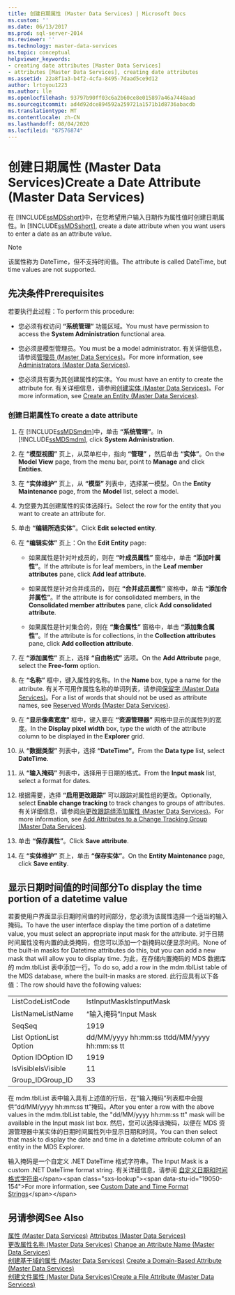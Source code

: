 ```yaml
---
title: 创建日期属性 (Master Data Services) | Microsoft Docs
ms.custom: ''
ms.date: 06/13/2017
ms.prod: sql-server-2014
ms.reviewer: ''
ms.technology: master-data-services
ms.topic: conceptual
helpviewer_keywords:
- creating date attributes [Master Data Services]
- attributes [Master Data Services], creating date attributes
ms.assetid: 22a8f1a3-b4f2-4cfa-8495-7daad5ce9d12
author: lrtoyou1223
ms.author: lle
ms.openlocfilehash: 93797b90ff03c6a2b60ce8e015897a46a7448aad
ms.sourcegitcommit: ad4d92dce894592a259721a1571b1d8736abacdb
ms.translationtype: MT
ms.contentlocale: zh-CN
ms.lasthandoff: 08/04/2020
ms.locfileid: "87576874"
---
```

# <a name="create-a-date-attribute-master-data-services"></a><span data-ttu-id="19050-102">创建日期属性 (Master Data Services)</span><span class="sxs-lookup"><span data-stu-id="19050-102">Create a Date Attribute (Master Data Services)</span></span>
  <span data-ttu-id="19050-103">在 [!INCLUDE[ssMDSshort](../includes/ssmdsshort-md.md)]中，在您希望用户输入日期作为属性值时创建日期属性。</span><span class="sxs-lookup"><span data-stu-id="19050-103">In [!INCLUDE[ssMDSshort](../includes/ssmdsshort-md.md)], create a date attribute when you want users to enter a date as an attribute value.</span></span>  
  
> [!NOTE]  
>  <span data-ttu-id="19050-104">该属性称为 DateTime，但不支持时间值。</span><span class="sxs-lookup"><span data-stu-id="19050-104">The attribute is called DateTime, but time values are not supported.</span></span>  
  
## <a name="prerequisites"></a><span data-ttu-id="19050-105">先决条件</span><span class="sxs-lookup"><span data-stu-id="19050-105">Prerequisites</span></span>  
 <span data-ttu-id="19050-106">若要执行此过程：</span><span class="sxs-lookup"><span data-stu-id="19050-106">To perform this procedure:</span></span>  
  
-   <span data-ttu-id="19050-107">您必须有权访问 **“系统管理”** 功能区域。</span><span class="sxs-lookup"><span data-stu-id="19050-107">You must have permission to access the **System Administration** functional area.</span></span>  
  
-   <span data-ttu-id="19050-108">您必须是模型管理员。</span><span class="sxs-lookup"><span data-stu-id="19050-108">You must be a model administrator.</span></span> <span data-ttu-id="19050-109">有关详细信息，请参阅[管理员 &#40;Master Data Services&#41;](administrators-master-data-services.md)。</span><span class="sxs-lookup"><span data-stu-id="19050-109">For more information, see [Administrators &#40;Master Data Services&#41;](administrators-master-data-services.md).</span></span>  
  
-   <span data-ttu-id="19050-110">您必须具有要为其创建属性的实体。</span><span class="sxs-lookup"><span data-stu-id="19050-110">You must have an entity to create the attribute for.</span></span> <span data-ttu-id="19050-111">有关详细信息，请参阅[创建实体 (Master Data Services)](../../2014/master-data-services/create-an-entity-master-data-services.md)。</span><span class="sxs-lookup"><span data-stu-id="19050-111">For more information, see [Create an Entity &#40;Master Data Services&#41;](../../2014/master-data-services/create-an-entity-master-data-services.md).</span></span>  
  
### <a name="to-create-a-date-attribute"></a><span data-ttu-id="19050-112">创建日期属性</span><span class="sxs-lookup"><span data-stu-id="19050-112">To create a date attribute</span></span>  
  
1.  <span data-ttu-id="19050-113">在 [!INCLUDE[ssMDSmdm](../includes/ssmdsmdm-md.md)]中，单击 **“系统管理”**。</span><span class="sxs-lookup"><span data-stu-id="19050-113">In [!INCLUDE[ssMDSmdm](../includes/ssmdsmdm-md.md)], click **System Administration**.</span></span>  
  
2.  <span data-ttu-id="19050-114">在 **“模型视图”** 页上，从菜单栏中，指向 **“管理”** ，然后单击 **“实体”**。</span><span class="sxs-lookup"><span data-stu-id="19050-114">On the **Model View** page, from the menu bar, point to **Manage** and click **Entities**.</span></span>  
  
3.  <span data-ttu-id="19050-115">在 **“实体维护”** 页上，从 **“模型”** 列表中，选择某一模型。</span><span class="sxs-lookup"><span data-stu-id="19050-115">On the **Entity Maintenance** page, from the **Model** list, select a model.</span></span>  
  
4.  <span data-ttu-id="19050-116">为您要为其创建属性的实体选择行。</span><span class="sxs-lookup"><span data-stu-id="19050-116">Select the row for the entity that you want to create an attribute for.</span></span>  
  
5.  <span data-ttu-id="19050-117">单击 **“编辑所选实体”**。</span><span class="sxs-lookup"><span data-stu-id="19050-117">Click **Edit selected entity**.</span></span>  
  
6.  <span data-ttu-id="19050-118">在 **“编辑实体”** 页上：</span><span class="sxs-lookup"><span data-stu-id="19050-118">On the **Edit Entity** page:</span></span>  
  
    -   <span data-ttu-id="19050-119">如果属性是针对叶成员的，则在 **“叶成员属性”** 窗格中，单击 **“添加叶属性”**。</span><span class="sxs-lookup"><span data-stu-id="19050-119">If the attribute is for leaf members, in the **Leaf member attributes** pane, click **Add leaf attribute**.</span></span>  
  
    -   <span data-ttu-id="19050-120">如果属性是针对合并成员的，则在 **“合并成员属性”** 窗格中，单击 **“添加合并属性”**。</span><span class="sxs-lookup"><span data-stu-id="19050-120">If the attribute is for consolidated members, in the **Consolidated member attributes** pane, click **Add consolidated attribute**.</span></span>  
  
    -   <span data-ttu-id="19050-121">如果属性是针对集合的，则在 **“集合属性”** 窗格中，单击 **“添加集合属性”**。</span><span class="sxs-lookup"><span data-stu-id="19050-121">If the attribute is for collections, in the **Collection attributes** pane, click **Add collection attribute**.</span></span>  
  
7.  <span data-ttu-id="19050-122">在 **“添加属性”** 页上，选择 **“自由格式”** 选项。</span><span class="sxs-lookup"><span data-stu-id="19050-122">On the **Add Attribute** page, select the **Free-form** option.</span></span>  
  
8.  <span data-ttu-id="19050-123">在 **“名称”** 框中，键入属性的名称。</span><span class="sxs-lookup"><span data-stu-id="19050-123">In the **Name** box, type a name for the attribute.</span></span> <span data-ttu-id="19050-124">有关不可用作属性名称的单词列表，请参阅[保留字 (Master Data Services)](../../2014/master-data-services/reserved-words-master-data-services.md)。</span><span class="sxs-lookup"><span data-stu-id="19050-124">For a list of words that should not be used as attribute names, see [Reserved Words &#40;Master Data Services&#41;](../../2014/master-data-services/reserved-words-master-data-services.md).</span></span>  
  
9. <span data-ttu-id="19050-125">在 **“显示像素宽度”** 框中，键入要在 **“资源管理器”** 网格中显示的属性列的宽度。</span><span class="sxs-lookup"><span data-stu-id="19050-125">In the **Display pixel width** box, type the width of the attribute column to be displayed in the **Explorer** grid.</span></span>  
  
10. <span data-ttu-id="19050-126">从 **“数据类型”** 列表中，选择 **“DateTime”**。</span><span class="sxs-lookup"><span data-stu-id="19050-126">From the **Data type** list, select **DateTime**.</span></span>  
  
11. <span data-ttu-id="19050-127">从 **“输入掩码”** 列表中，选择用于日期的格式。</span><span class="sxs-lookup"><span data-stu-id="19050-127">From the **Input mask** list, select a format for dates.</span></span>  
  
12. <span data-ttu-id="19050-128">根据需要，选择 **“启用更改跟踪”** 可以跟踪对属性组的更改。</span><span class="sxs-lookup"><span data-stu-id="19050-128">Optionally, select **Enable change tracking** to track changes to groups of attributes.</span></span> <span data-ttu-id="19050-129">有关详细信息，请参阅[向更改跟踪组添加属性 (Master Data Services)](../../2014/master-data-services/add-attributes-to-a-change-tracking-group-master-data-services.md)。</span><span class="sxs-lookup"><span data-stu-id="19050-129">For more information, see [Add Attributes to a Change Tracking Group &#40;Master Data Services&#41;](../../2014/master-data-services/add-attributes-to-a-change-tracking-group-master-data-services.md).</span></span>  
  
13. <span data-ttu-id="19050-130">单击 **“保存属性”**。</span><span class="sxs-lookup"><span data-stu-id="19050-130">Click **Save attribute**.</span></span>  
  
14. <span data-ttu-id="19050-131">在 **“实体维护”** 页上，单击 **“保存实体”**。</span><span class="sxs-lookup"><span data-stu-id="19050-131">On the **Entity Maintenance** page, click **Save entity**.</span></span>  
  
## <a name="to-display-the-time-portion-of-a-datetime-value"></a><span data-ttu-id="19050-132">显示日期时间值的时间部分</span><span class="sxs-lookup"><span data-stu-id="19050-132">To display the time portion of a datetime value</span></span>  
 <span data-ttu-id="19050-133">若要使用户界面显示日期时间值的时间部分，您必须为该属性选择一个适当的输入掩码。</span><span class="sxs-lookup"><span data-stu-id="19050-133">To have the user interface display the time portion of a datetime value, you must select an appropriate input mask for the attribute.</span></span> <span data-ttu-id="19050-134">对于日期时间属性没有内置的此类掩码，但您可以添加一个新掩码以便显示时间。</span><span class="sxs-lookup"><span data-stu-id="19050-134">None of the built-in masks for Datetime attributes do this, but you can add a new mask that will allow you to display time.</span></span> <span data-ttu-id="19050-135">为此，在存储内置掩码的 MDS 数据库的 mdm.tblList 表中添加一行。</span><span class="sxs-lookup"><span data-stu-id="19050-135">To do so, add a row in the mdm.tblList table of the MDS database, where the built-in masks are stored.</span></span> <span data-ttu-id="19050-136">此行应具有以下各值：</span><span class="sxs-lookup"><span data-stu-id="19050-136">The row should have the following values:</span></span>  
  
|||  
|-|-|  
|<span data-ttu-id="19050-137">ListCode</span><span class="sxs-lookup"><span data-stu-id="19050-137">ListCode</span></span>|<span data-ttu-id="19050-138">lstInputMask</span><span class="sxs-lookup"><span data-stu-id="19050-138">lstInputMask</span></span>|  
|<span data-ttu-id="19050-139">ListName</span><span class="sxs-lookup"><span data-stu-id="19050-139">ListName</span></span>|<span data-ttu-id="19050-140">“输入掩码”</span><span class="sxs-lookup"><span data-stu-id="19050-140">Input Mask</span></span>|  
|<span data-ttu-id="19050-141">Seq</span><span class="sxs-lookup"><span data-stu-id="19050-141">Seq</span></span>|<span data-ttu-id="19050-142">19</span><span class="sxs-lookup"><span data-stu-id="19050-142">19</span></span>|  
|<span data-ttu-id="19050-143">List Option</span><span class="sxs-lookup"><span data-stu-id="19050-143">List Option</span></span>|<span data-ttu-id="19050-144">dd/MM/yyyy hh:mm:ss tt</span><span class="sxs-lookup"><span data-stu-id="19050-144">dd/MM/yyyy hh:mm:ss tt</span></span>|  
|<span data-ttu-id="19050-145">Option ID</span><span class="sxs-lookup"><span data-stu-id="19050-145">Option ID</span></span>|<span data-ttu-id="19050-146">19</span><span class="sxs-lookup"><span data-stu-id="19050-146">19</span></span>|  
|<span data-ttu-id="19050-147">IsVisible</span><span class="sxs-lookup"><span data-stu-id="19050-147">IsVisible</span></span>|<span data-ttu-id="19050-148">1</span><span class="sxs-lookup"><span data-stu-id="19050-148">1</span></span>|  
|<span data-ttu-id="19050-149">Group_ID</span><span class="sxs-lookup"><span data-stu-id="19050-149">Group_ID</span></span>|<span data-ttu-id="19050-150">3</span><span class="sxs-lookup"><span data-stu-id="19050-150">3</span></span>|  
  
 <span data-ttu-id="19050-151">在 mdm.tblList 表中输入具有上述值的行后，在“输入掩码”列表框中会提供“dd/MM/yyyy hh:mm:ss tt”掩码。</span><span class="sxs-lookup"><span data-stu-id="19050-151">After you enter a row with the above values in the mdm.tblList table, the "dd/MM/yyyy hh:mm:ss tt" mask will be available in the Input mask list box.</span></span> <span data-ttu-id="19050-152">然后，您可以选择该掩码，以便在 MDS 资源管理器中某实体的日期时间属性列中显示日期和时间。</span><span class="sxs-lookup"><span data-stu-id="19050-152">You can then select that mask to display the date and time in a datetime attribute column of an entity in the MDS Explorer.</span></span>  
  
 <span data-ttu-id="19050-153">输入掩码是一个自定义 .NET DateTime 格式字符串。</span><span class="sxs-lookup"><span data-stu-id="19050-153">The Input Mask is a custom .NET DateTime format string.</span></span> <span data-ttu-id="19050-154">有关详细信息，请参阅 [自定义日期和时间格式字符串](https://msdn.microsoft.com/library/8kb3ddd4\(v=vs.110\).aspx)</span><span class="sxs-lookup"><span data-stu-id="19050-154">For more information, see [Custom Date and Time Format Strings](https://msdn.microsoft.com/library/8kb3ddd4\(v=vs.110\).aspx)</span></span>  
  
## <a name="see-also"></a><span data-ttu-id="19050-155">另请参阅</span><span class="sxs-lookup"><span data-stu-id="19050-155">See Also</span></span>  
 <span data-ttu-id="19050-156">[属性 &#40;Master Data Services&#41;](../../2014/master-data-services/attributes-master-data-services.md) </span><span class="sxs-lookup"><span data-stu-id="19050-156">[Attributes &#40;Master Data Services&#41;](../../2014/master-data-services/attributes-master-data-services.md) </span></span>  
 <span data-ttu-id="19050-157">[更改属性名称 &#40;Master Data Services&#41;](change-an-attribute-name-and-data-type-master-data-services.md) </span><span class="sxs-lookup"><span data-stu-id="19050-157">[Change an Attribute Name &#40;Master Data Services&#41;](change-an-attribute-name-and-data-type-master-data-services.md) </span></span>  
 <span data-ttu-id="19050-158">[创建基于域的属性 &#40;Master Data Services&#41;](../../2014/master-data-services/create-a-domain-based-attribute-master-data-services.md) </span><span class="sxs-lookup"><span data-stu-id="19050-158">[Create a Domain-Based Attribute &#40;Master Data Services&#41;](../../2014/master-data-services/create-a-domain-based-attribute-master-data-services.md) </span></span>  
 [<span data-ttu-id="19050-159">创建文件属性 (Master Data Services)</span><span class="sxs-lookup"><span data-stu-id="19050-159">Create a File Attribute &#40;Master Data Services&#41;</span></span>](../../2014/master-data-services/create-a-file-attribute-master-data-services.md)  
  
  
